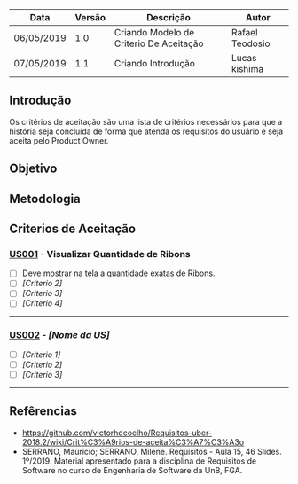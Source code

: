 | Data | Versão | Descrição | Autor |
|---|---|---|---|
| 06/05/2019 | 1.0 | Criando Modelo de Criterio De Aceitação  | Rafael Teodosio |
| 07/05/2019 | 1.1 | Criando Introdução | Lucas kishima |
## Introdução
Os critérios de aceitação são uma lista de critérios necessários para que a história seja concluída de forma que atenda os requisitos do usuário e seja aceita pelo Product Owner.
## Objetivo

## Metodologia

## Criterios de Aceitação

### [US001](Link) - Visualizar Quantidade de Ribons
  - [ ] Deve mostrar na tela a quantidade exatas de Ribons.
  - [ ] *[Criterio 2]*
  - [ ] *[Criterio 3]*
  - [ ] *[Criterio 4]*
-----

### [US002](Link) - *[Nome da US]*
  - [ ] *[Criterio 1]*
  - [ ] *[Criterio 2]*
  - [ ] *[Criterio 3]*
-----

## Refêrencias
- https://github.com/victorhdcoelho/Requisitos-uber-2018.2/wiki/Crit%C3%A9rios-de-aceita%C3%A7%C3%A3o
- SERRANO, Maurício; SERRANO, Milene. Requisitos - Aula 15, 46 Slides. 1º/2019. Material apresentado para a disciplina de Requisitos de Software no curso de Engenharia de Software da UnB, FGA.
